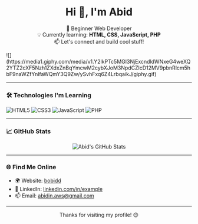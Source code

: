 <h1 align="center">Hi 👋, I'm Abid</h1>
<p align="center">
  🚀 Beginner Web Developer<br>
  💡 Currently learning: <strong>HTML, CSS, JavaScript, PHP</strong><br>
  📫 Let's connect and build cool stuff!
</p>
![](https://media1.giphy.com/media/v1.Y2lkPTc5MGI3NjExcndldWNxeG4weXQ2YTZ2cXF5Nzh1ZXdxZnBqYmcwM2cybXJoM3NpdCZlcD12MV9pbnRlcm5hbF9naWZfYnlfaWQmY3Q9Zw/ySvhFxq6Z4LrbqaikJ/giphy.gif)
 
---

### 🛠️ Technologies I'm Learning

![HTML5](https://img.shields.io/badge/HTML5-E34F26?style=for-the-badge&logo=html5&logoColor=white)
![CSS3](https://img.shields.io/badge/CSS3-1572B6?style=for-the-badge&logo=css3&logoColor=white)
![JavaScript](https://img.shields.io/badge/JavaScript-F7DF1E?style=for-the-badge&logo=javascript&logoColor=black)
![PHP](https://img.shields.io/badge/PHP-777BB4?style=for-the-badge&logo=php&logoColor=white)

---

### 📈 GitHub Stats

<p align="center">
  <img src="https://github-readme-stats.vercel.app/api?username=abiddd29&show_icons=true&theme=tokyonight" alt="Abid's GitHub Stats" />
</p>

---

### 🌐 Find Me Online

- 🌍 Website: [bobidd](https://example.com)
- 💼 LinkedIn: [linkedin.com/in/example](https://linkedin.com/in/example)
- 📫 Email: abidin.aws@gmail.com

---

<p align="center">
  Thanks for visiting my profile! 😊
</p>

